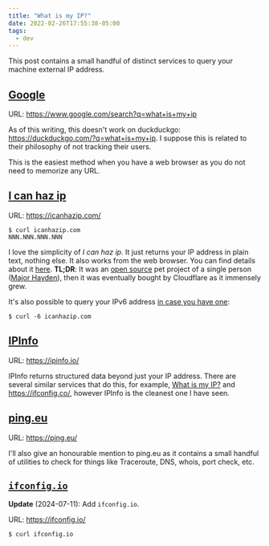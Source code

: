 ```yaml
---
title: "What is my IP?"
date: 2022-02-26T17:55:38-05:00
tags:
  - dev
---
```


This post contains a small handful of distinct services to query your machine
external IP address.


## [Google](https://www.google.com/search?q=what+is+my+ip)

URL: https://www.google.com/search?q=what+is+my+ip

As of this writing, this doesn't work on duckduckgo:
https://duckduckgo.com/?q=what+is+my+ip. I suppose this is related to their
philosophy of not tracking their users.

This is the easiest method when you have a web browser as you do not need to
memorize any URL.

## [I can haz ip](https://icanhazip.com/)

URL: https://icanhazip.com/

```shell
$ curl icanhazip.com
NNN.NNN.NNN.NNN
```

I love the simplicity of _I can haz ip_. It just returns your IP address in
plain text, nothing else. It also works from the web browser. You can find
details about it [here](https://major.io/icanhazip-com-faq/). **TL;DR**: It was
an [open source](https://github.com/major/icanhaz) pet project of a single
person ([Major Hayden](https://major.io/)), then it was eventually bought by
Cloudflare as it immensely grew.

It's also possible to query your IPv6 address [in case you have
one](https://apenwarr.ca/log/20170810):

```shell
$ curl -6 icanhazip.com
```

## [IPInfo](https://ipinfo.io/)

URL: https://ipinfo.io/

IPInfo returns structured data beyond just your IP address. There are several
similar services that do this, for example, [What is my
IP?](https://www.whatismyip.com/) and https://ifconfig.co/, however IPInfo is the cleanest one I have
seen.

## [ping.eu](https://ping.eu/)

URL: https://ping.eu/

I'll also give an honourable mention to ping.eu as it contains a small handful
of utilities to check for things like Traceroute, DNS, whois, port check, etc.

## [`ifconfig.io`](https://ifconfig.io/)

**Update** (2024-07-11): Add `ifconfig.io`.

URL: https://ifconfig.io/

```shell
$ curl ifconfig.io
```
